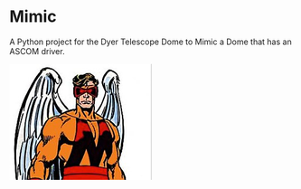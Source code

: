 # Mimic
A Python project for the Dyer Telescope Dome to Mimic a Dome that has an ASCOM driver.

![logo](https://github.com/LowellObservatory/Mimic/blob/master/images/m.png "Logo")
